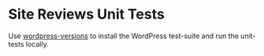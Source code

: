 # Site Reviews Unit Tests

Use [wordpress-versions](https://github.com/geminilabs/wordpress-versions) to install the WordPress test-suite and run the unit-tests locally.
